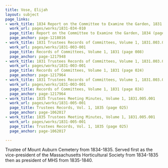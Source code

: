 ```yaml
---
title: Vose, Elijah
layout: subject
page_links:
- work_title: 1834 Report on the Committee to Examine the Garden, 1831.034.010
  work_url: pages/works/1831-034-010
  page_title: Report on the Committee to Examine the Garden, 1834 (page_0007)
  page_anchor: page-1218016
- work_title: 1831 Trustees Records of Committees, Volume 1, 1831.003.001
  work_url: pages/works/1831-003-001
  page_title: Records of Committees, Volume 1, 1831 (page 008)
  page_anchor: page-1217948
- work_title: 1831 Trustees Records of Committees, Volume 1, 1831.003.001
  work_url: pages/works/1831-003-001
  page_title: Records of Committees, Volume 1, 1831 (page 024)
  page_anchor: page-1217964
- work_title: 1831 Trustees Records of Committees, Volume 1, 1831.003.001
  work_url: pages/works/1831-003-001
  page_title: Records of Committees, Volume 1, 1831 (page 024)
  page_anchor: page-1217964
- work_title: 1835 Trustees Meeting Minutes, Volume 1, 1831.005.001
  work_url: pages/works/1831-005-001
  page_title: Trustees Records, Vol. 1, 1835 (page 025)
  page_anchor: page-1062017
- work_title: 1835 Trustees Meeting Minutes, Volume 1, 1831.005.001
  work_url: pages/works/1831-005-001
  page_title: Trustees Records, Vol. 1, 1835 (page 025)
  page_anchor: page-1062017

---
```

<p>Trustee of Mount Auburn Cemetery from 1834-1835. Served first as the vice-president of the Massachusetts Horticultural Society from 1834-1835 then as president of MHS from 1835-1840.</p>